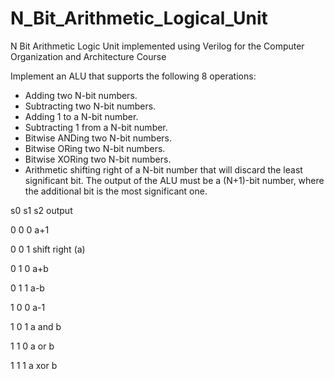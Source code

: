 # N_Bit_Arithmetic_Logical_Unit

N Bit Arithmetic Logic Unit implemented using Verilog for the Computer Organization and Architecture Course

Implement an ALU that supports the following 8 operations:
* Adding two N-bit numbers.
* Subtracting two N-bit numbers.
* Adding 1 to a N-bit number.
* Subtracting 1 from a N-bit number.
* Bitwise ANDing two N-bit numbers.
* Bitwise ORing two N-bit numbers.
* Bitwise XORing two N-bit numbers.
* Arithmetic shifting right of a N-bit number that will discard the least significant bit.
The output of the ALU must be a (N+1)-bit number, where the additional bit is the most significant one.

<selection inputs>          <operation>

s0     s1     s2              output

0      0      0                a+1

0      0      1             shift right (a)

0      1      0                 a+b

0      1      1                 a-b

1      0      0                 a-1

1      0      1               a and b 

1      1      0               a or b

1      1      1               a xor b



